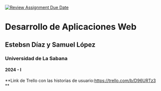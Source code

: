 [![Review Assignment Due Date](https://classroom.github.com/assets/deadline-readme-button-24ddc0f5d75046c5622901739e7c5dd533143b0c8e959d652212380cedb1ea36.svg)](https://classroom.github.com/a/-RuUZzT-)
# Desarrollo de Aplicaciones Web
## Estebsn Díaz y Samuel López
### Universidad de La Sabana
#### 2024 - I


**Link de Trello con las historias de usuario:https://trello.com/b/D96URTz3 **
